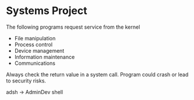 # Systems Project

The following programs request service from the kernel

- File manipulation
- Process control
- Device management
- Information maintenance
- Communications

Always check the return value in a system call. Program could crash or lead to security risks. 

adsh -> AdminDev shell
